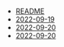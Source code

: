 * [README](README) 
* [2022-09-19](2022-09-19) 
* [2022-09-20](2022-09-20) 
* [2022-09-20](2022-09-20) 
